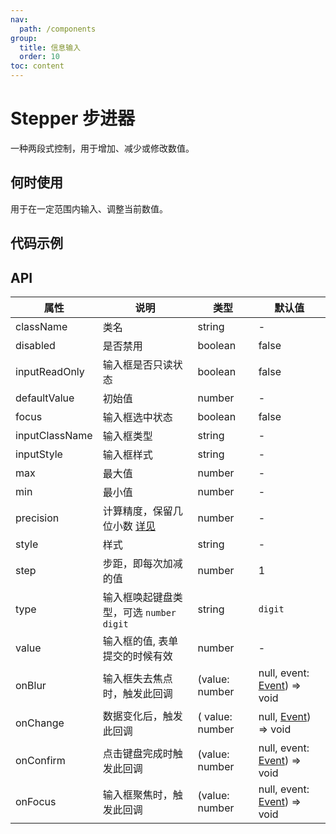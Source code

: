 ```yaml
---
nav:
  path: /components
group:
  title: 信息输入
  order: 10
toc: content
---
```


# Stepper 步进器

<code src="../../docs/components/compatibility.tsx" inline="true"></code>

一种两段式控制，用于增加、减少或修改数值。

## 何时使用

用于在一定范围内输入、调整当前数值。

## 代码示例

<code src='pages/Stepper/index'></code>

## API

| 属性           | 说明                                                                                | 类型            | 默认值                                                                                 |
| -------------- | ----------------------------------------------------------------------------------- | --------------- | -------------------------------------------------------------------------------------- |
| className      | 类名                                                                                | string          | -                                                                                      |
| disabled       | 是否禁用                                                                            | boolean         | false                                                                                  |
| inputReadOnly  | 输入框是否只读状态                                                                  | boolean         | false                                                                                  |
| defaultValue   | 初始值                                                                              | number          | -                                                                                      |
| focus          | 输入框选中状态                                                                      | boolean         | false                                                                                  |
| inputClassName | 输入框类型                                                                          | string          | -                                                                                      |
| inputStyle     | 输入框样式                                                                          | string          | -                                                                                      |
| max            | 最大值                                                                              | number          | -                                                                                      |
| min            | 最小值                                                                              | number          | -                                                                                      |
| precision      | 计算精度，保留几位小数 [详见](https://github.com/ant-design/ant-design/issues/5998) | number          | -                                                                                      |
| style          | 样式                                                                                | string          | -                                                                                      |
| step           | 步距，即每次加减的值                                                                | number          | 1                                                                                      |
| type           | 输入框唤起键盘类型，可选 `number` `digit`                                           | string          | `digit`                                                                                |
| value          | 输入框的值, 表单提交的时候有效                                                      | number          | -                                                                                      |
| onBlur         | 输入框失去焦点时，触发此回调                                                        | (value: number  | null, event: [Event](https://opendocs.alipay.com/mini/framework/event-object)) => void |
| onChange       | 数据变化后，触发此回调                                                              | ( value: number | null, [Event](https://opendocs.alipay.com/mini/framework/event-object)) => void        |
| onConfirm      | 点击键盘完成时触发此回调                                                            | (value: number  | null, event: [Event](https://opendocs.alipay.com/mini/framework/event-object)) => void |
| onFocus        | 输入框聚焦时，触发此回调                                                            | (value: number  | null, event: [Event](https://opendocs.alipay.com/mini/framework/event-object)) => void |
